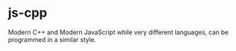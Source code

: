 # js-cpp
Modern C++ and Modern JavaScript while very different languages, can be programmed in a similar style.
